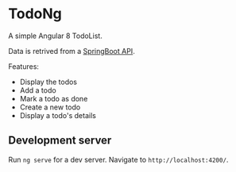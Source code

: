 # TodoNg

A simple Angular 8 TodoList.

Data is retrived from a [SpringBoot API](https://github.com/polmic/todo-sb).

Features:
- Display the todos
- Add a todo
- Mark a todo as done
- Create a new todo
- Display a todo's details


## Development server
Run `ng serve` for a dev server. Navigate to `http://localhost:4200/`.
